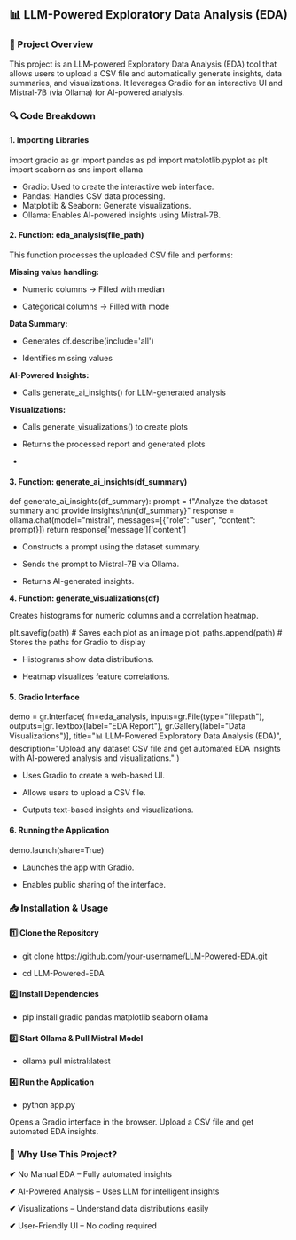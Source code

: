 ## 📊 LLM-Powered Exploratory Data Analysis (EDA)

### 📌 Project Overview

This project is an LLM-powered Exploratory Data Analysis (EDA) tool that allows users to upload a CSV file and automatically generate insights, data summaries, and visualizations. It leverages Gradio for an interactive UI and Mistral-7B (via Ollama) for AI-powered analysis.

### 🔍 Code Breakdown

#### 1. Importing Libraries

import gradio as gr
import pandas as pd
import matplotlib.pyplot as plt
import seaborn as sns
import ollama

- Gradio: Used to create the interactive web interface.
- Pandas: Handles CSV data processing.
- Matplotlib & Seaborn: Generate visualizations.
- Ollama: Enables AI-powered insights using Mistral-7B.


#### 2. Function: eda_analysis(file_path)

This function processes the uploaded CSV file and performs:

**Missing value handling:**

- Numeric columns → Filled with median

- Categorical columns → Filled with mode

**Data Summary:**

- Generates df.describe(include='all')

- Identifies missing values

**AI-Powered Insights:**

- Calls generate_ai_insights() for LLM-generated analysis

**Visualizations:**

- Calls generate_visualizations() to create plots
  
- Returns the processed report and generated plots

- 
#### 3. Function: generate_ai_insights(df_summary)

def generate_ai_insights(df_summary):
    prompt = f"Analyze the dataset summary and provide insights:\n\n{df_summary}"
    response = ollama.chat(model="mistral", messages=[{"role": "user", "content": prompt}])
    return response['message']['content']
    
- Constructs a prompt using the dataset summary.

- Sends the prompt to Mistral-7B via Ollama.

- Returns AI-generated insights.


**4. Function: generate_visualizations(df)**

Creates histograms for numeric columns and a correlation heatmap.

plt.savefig(path)  # Saves each plot as an image
plot_paths.append(path)  # Stores the paths for Gradio to display

- Histograms show data distributions.

- Heatmap visualizes feature correlations.


#### 5. Gradio Interface

demo = gr.Interface(
    fn=eda_analysis,
    inputs=gr.File(type="filepath"),
    outputs=[gr.Textbox(label="EDA Report"), gr.Gallery(label="Data Visualizations")],
    title="📊 LLM-Powered Exploratory Data Analysis (EDA)",
    description="Upload any dataset CSV file and get automated EDA insights with AI-powered analysis and visualizations."
)

- Uses Gradio to create a web-based UI.

- Allows users to upload a CSV file.

- Outputs text-based insights and visualizations.


#### 6. Running the Application

demo.launch(share=True)

- Launches the app with Gradio.

- Enables public sharing of the interface.

### 📥 Installation & Usage

#### 1️⃣ Clone the Repository

- git clone https://github.com/your-username/LLM-Powered-EDA.git

- cd LLM-Powered-EDA

#### 2️⃣ Install Dependencies

- pip install gradio pandas matplotlib seaborn ollama

#### 3️⃣ Start Ollama & Pull Mistral Model

- ollama pull mistral:latest

#### 4️⃣ Run the Application

- python app.py
  
Opens a Gradio interface in the browser. Upload a CSV file and get automated EDA insights.

### 🌟 Why Use This Project?

**✔** No Manual EDA – Fully automated insights

**✔** AI-Powered Analysis – Uses LLM for intelligent insights

**✔** Visualizations – Understand data distributions easily

**✔** User-Friendly UI – No coding required
